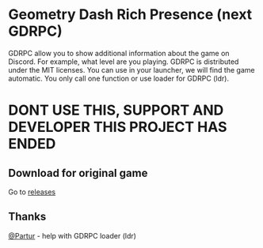 # Geometry Dash Rich Presence (next GDRPC)
GDRPC allow you to show additional information about the game on Discord. For example, what level are you playing. GDRPC is distributed under the MIT licenses. You can use in your launcher, we will find the game automatic. 
You only call one function or use loader for GDRPC (ldr).

# DONT USE THIS, SUPPORT AND DEVELOPER THIS PROJECT HAS ENDED

## Download for original game
Go to [releases](https://github.com/hopixteam/gdrpc/releases)

## Thanks
[@Partur](https://github.com/partur-dev) - help with GDRPC loader (ldr) 
